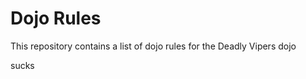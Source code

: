 Dojo Rules
==========

This repository contains a list of dojo rules for the Deadly Vipers dojo

sucks